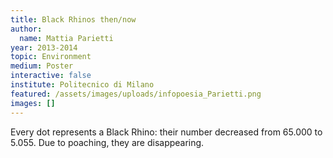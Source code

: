 ```yaml
---
title: Black Rhinos then/now
author:
  name: Mattia Parietti
year: 2013-2014
topic: Environment
medium: Poster
interactive: false
institute: Politecnico di Milano
featured: /assets/images/uploads/infopoesia_Parietti.png
images: []
---
```

Every dot represents a Black Rhino: their number decreased from 65.000 to 5.055. Due to poaching, they are disappearing.
